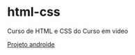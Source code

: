 # html-css
 Curso de HTML e CSS do Curso em video


<a href="https://github.com/igorgabrielsg/html-css/tree/main/Modulo_01/Desafios/desafio010/index.html">Projeto androide</a>